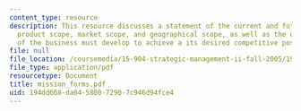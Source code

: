 ```yaml
---
content_type: resource
description: This resource discusses a statement of the current and future expected
  product scope, market scope, and geographical scope, as well as the unique competencies
  of the business must develop to achieve a its desired competitive positioning.
file: null
file_location: /coursemedia/15-904-strategic-management-ii-fall-2005/194dd668da04580072907c946d94fce4_mission_forms.pdf
file_type: application/pdf
resourcetype: Document
title: mission_forms.pdf
uid: 194dd668-da04-5800-7290-7c946d94fce4
---
```


